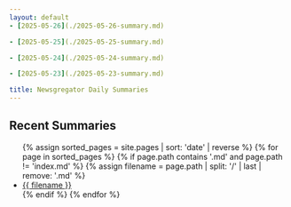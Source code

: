 ```yaml
---
layout: default
- [2025-05-26](./2025-05-26-summary.md)

- [2025-05-25](./2025-05-25-summary.md)

- [2025-05-24](./2025-05-24-summary.md)

- [2025-05-23](./2025-05-23-summary.md)

title: Newsgregator Daily Summaries
---
```


## Recent Summaries

<ul>
{% assign sorted_pages = site.pages | sort: 'date' | reverse %}
{% for page in sorted_pages %}
    {% if page.path contains '.md' and page.path != 'index.md' %}
        {% assign filename = page.path | split: '/' | last | remove: '.md' %}
        <li>
          <a href="{{ site.baseurl }}/{{ filename }}.html">{{ filename }}</a>
        </li>
    {% endif %}
{% endfor %}
</ul>

